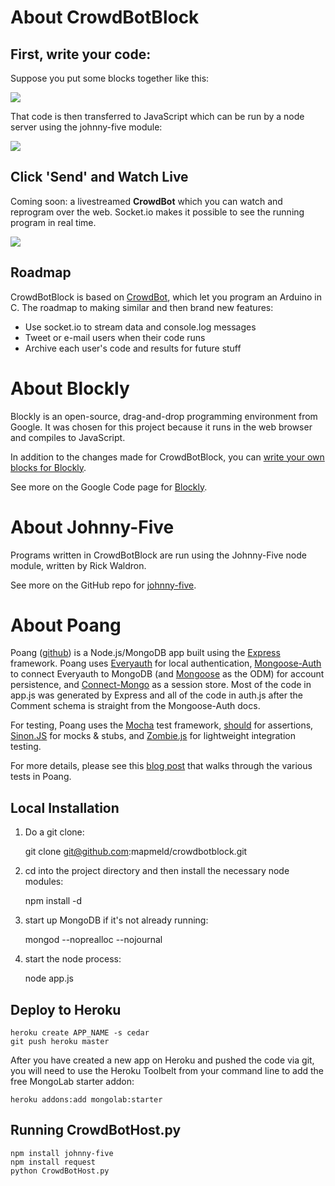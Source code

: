 # About CrowdBotBlock

## First, write your code:

Suppose you put some blocks together like this:

<img src="http://i.imgur.com/wDxAi.png"/>

That code is then transferred to JavaScript which can be run by a node server using the johnny-five module:

<img src="http://i.imgur.com/0SXPJ.png"/>

## Click 'Send' and Watch Live

Coming soon: a livestreamed <strong>CrowdBot</strong> which you can watch and reprogram over the web. Socket.io makes it possible to see the running program in real time.

<img src="http://p.twimg.com/AgwrF22CMAA5HoQ.jpg"/>

## Roadmap
CrowdBotBlock is based on [CrowdBot](https://github.com/mapmeld/CrowdBot), which let you program an Arduino in C. The roadmap to making similar and then brand new features:

<ul>
<li>Use socket.io to stream data and console.log messages</li>
<li>Tweet or e-mail users when their code runs</li>
<li>Archive each user's code and results for future stuff</li>
</ul>

# About Blockly

Blockly is an open-source, drag-and-drop programming environment from Google. It was chosen for this project because it runs in the web browser and compiles to JavaScript.

In addition to the changes made for CrowdBotBlock, you can [write your own blocks for Blockly](http://code.google.com/p/blockly/wiki/DefiningBlocks).

See more on the Google Code page for [Blockly](http://code.google.com/p/blockly/).

# About Johnny-Five

Programs written in CrowdBotBlock are run using the Johnny-Five node module, written by Rick Waldron.

See more on the GitHub repo for [johnny-five](https://github.com/rwldrn/johnny-five).

# About Poang

Poang ([github](https://github.com/BeyondFog/Poang)) is a Node.js/MongoDB app built using the [Express](http://expressjs.com/) framework. Poang uses [Everyauth](http://everyauth.com/) for local authentication, [Mongoose-Auth](https://github.com/bnoguchi/mongoose-auth) to connect Everyauth to MongoDB (and [Mongoose](http://mongoosejs.com/) as the ODM) for account persistence, and [Connect-Mongo](https://github.com/kcbanner/connect-mongo) as a session store. Most of the code in app.js was generated by Express and all of the code in auth.js after the Comment schema is straight from the Mongoose-Auth docs.

For testing, Poang uses the [Mocha](http://visionmedia.github.com/mocha/) test framework, [should](https://github.com/visionmedia/should.js) for assertions, [Sinon.JS](http://sinonjs.org/) for mocks & stubs, and [Zombie.js](http://zombie.labnotes.org/) for lightweight integration testing.

For more details, please see this [blog post](http://blog.beyondfog.com/?p=222) that walks through the various tests in Poang.

## Local Installation
 
1) Do a git clone:

    git clone git@github.com:mapmeld/crowdbotblock.git
    
2) cd into the project directory and then install the necessary node modules:

    npm install -d

3) start up MongoDB if it's not already running:
  
    mongod --noprealloc --nojournal
    
4) start the node process:

    node app.js

## Deploy to Heroku

    heroku create APP_NAME -s cedar
    git push heroku master

After you have created a new app on Heroku and pushed the code via git, you will need to use the Heroku Toolbelt from your command line to add the free MongoLab starter addon:

    heroku addons:add mongolab:starter
    
## Running CrowdBotHost.py

    npm install johnny-five
    npm install request
    python CrowdBotHost.py